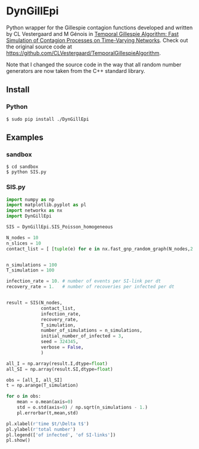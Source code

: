 # DynGillEpi

Python wrapper for the Gillespie contagion functions developed and written by CL Vestergaard and M Génois in [Temporal Gillespie Algorithm: Fast Simulation of Contagion Processes on Time-Varying Networks](http://journals.plos.org/ploscompbiol/article?id=10.1371/journal.pcbi.1004579).
Check out the original source code at https://github.com/CLVestergaard/TemporalGillespieAlgorithm.

Note that I changed the source code in the way that all random number generators are now taken from the C++ standard library.

## Install

### Python

    $ sudo pip install ./DynGillEpi

## Examples

### sandbox

    $ cd sandbox
    $ python SIS.py

### SIS.py

```python
import numpy as np
import matplotlib.pyplot as pl
import networkx as nx
import DynGillEpi

SIS = DynGillEpi.SIS_Poisson_homogeneous

N_nodes = 10
n_slices = 10
contact_list = [ [tuple(e) for e in nx.fast_gnp_random_graph(N_nodes,2./(N_nodes-1.)).edges()] for i in range(n_slices) ]


n_simulations = 100
T_simulation = 100

infection_rate = 10. # number of events per SI-link per dt
recovery_rate = 1.   # number of recoveries per infected per dt


result = SIS(N_nodes,
             contact_list,
             infection_rate,
             recovery_rate,
             T_simulation,
             number_of_simulations = n_simulations,
             initial_number_of_infected = 3,
             seed = 324345,
             verbose = False,
             )

all_I = np.array(result.I,dtype=float)
all_SI = np.array(result.SI,dtype=float)

obs = [all_I, all_SI]
t = np.arange(T_simulation)

for o in obs:
    mean = o.mean(axis=0)
    std = o.std(axis=0) / np.sqrt(n_simulations - 1.)
    pl.errorbar(t,mean,std)

pl.xlabel(r'time $t/\Delta t$')
pl.ylabel(r'total number')
pl.legend(['of infected', 'of SI-links'])
pl.show()

```
